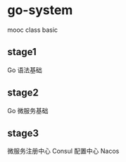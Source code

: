 # go-system
 mooc class basic
## stage1
Go 语法基础
## stage2
Go 微服务基础
## stage3
微服务注册中心 Consul
配置中心    Nacos
